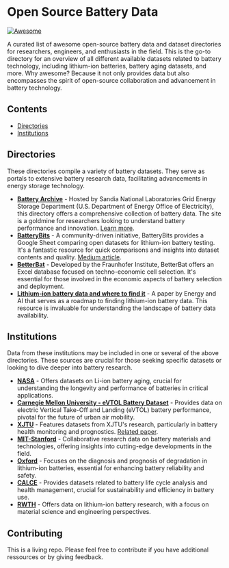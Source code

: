 # Open Source Battery Data <br> 

[![Awesome](https://awesome.re/badge.svg)](https://awesome.re)

A curated list of awesome open-source battery data and dataset directories for researchers, engineers, and enthusiasts in the field. This is the go-to directory for an overview of all different available datasets related to battery technology, including lithium-ion batteries, battery aging datasets, and more. Why awesome? Because it not only provides data but also encompasses the spirit of open-source collaboration and advancement in battery technology.

## Contents

- [Directories](#directories)
- [Institutions](#institutions)

## Directories

These directories compile a variety of battery datasets. They serve as portals to extensive battery research data, facilitating advancements in energy storage technology.

- **[Battery Archive](https://www.batteryarchive.org/index.html)** - Hosted by Sandia National Laboratories Grid Energy Storage Department (U.S. Department of Energy Office of Electricity), this directory offers a comprehensive collection of battery data. The site is a goldmine for researchers looking to understand battery performance and innovation. [Learn more](https://www.osti.gov/servlets/purl/1891747).
- **[BatteryBits](https://docs.google.com/spreadsheets/d/10w5yXdQtlQjTTS3BxPP233CiiBScIXecUp2OQuvJ_JI/edit?pli=1#gid=0)** - A community-driven initiative, BatteryBits provides a Google Sheet comparing open datasets for lithium-ion battery testing. It's a fantastic resource for quick comparisons and insights into dataset contents and quality. [Medium article](https://medium.com/batterybits/comparison-of-open-datasets-for-lithium-ion-battery-testing-fd0de091ca2).
- **[BetterBat](https://github.com/TUMFTM/TechnoEconomicCellSelection/blob/main/inputs/CellDatabase_v6.xlsx)** - Developed by the Fraunhofer Institute, BetterBat offers an Excel database focused on techno-economic cell selection. It's essential for those involved in the economic aspects of battery selection and deployment.
- **[Lithium-ion battery data and where to find it](https://www.sciencedirect.com/science/article/pii/S2666546821000355)** - A paper by Energy and AI that serves as a roadmap to finding lithium-ion battery data. This resource is invaluable for understanding the landscape of battery data availability.

## Institutions

Data from these institutions may be included in one or several of the above directories. These sources are crucial for those seeking specific datasets or looking to dive deeper into battery research.

- **[NASA](https://data.nasa.gov/dataset/Li-ion-Battery-Aging-Datasets/uj5r-zjdb/about_data)** - Offers datasets on Li-ion battery aging, crucial for understanding the longevity and performance of batteries in critical applications.
- **[Carnegie Mellon University - eVTOL Battery Dataset](https://kilthub.cmu.edu/articles/dataset/eVTOL_Battery_Dataset/14226830)** - Provides data on electric Vertical Take-Off and Landing (eVTOL) battery performance, pivotal for the future of urban air mobility.
- **[XJTU](https://wang-fujin.github.io/)** - Features datasets from XJTU's research, particularly in battery health monitoring and prognostics. [Related paper](https://www.sciencedirect.com/science/article/pii/S2352152X23032826).
- **[MIT-Stanford](https://www.nature.com/articles/s41586-020-1994-5)** - Collaborative research data on battery materials and technologies, offering insights into cutting-edge developments in the field.
- **[Oxford](https://scholar.google.com/scholar_lookup?title=Diagnosis%20and%20Prognosis%20of%20Degradation%20in%20Lithium-Ion%20Batteries&publication_year=2017&author=C.%20Birkl)** - Focuses on the diagnosis and prognosis of degradation in lithium-ion batteries, essential for enhancing battery reliability and safety.
- **[CALCE](https://www.sciencedirect.com/science/article/pii/S0378775311015400)** - Provides datasets related to battery life cycle analysis and health management, crucial for sustainability and efficiency in battery use.
- **[RWTH](https://www.nature.com/articles/s41560-019-0356-8#data-availability)** - Offers data on lithium-ion battery research, with a focus on material science and engineering perspectives.

## Contributing
This is a living repo. Please feel free to contribute if you have additional ressources or by giving feedback.
